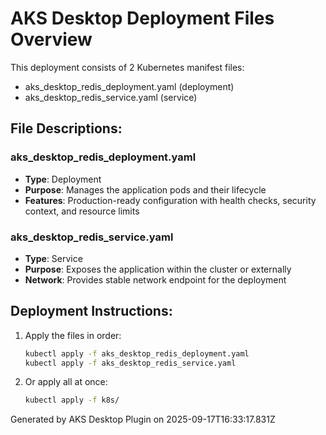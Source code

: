 # AKS Desktop Deployment Files Overview

This deployment consists of 2 Kubernetes manifest files:

- aks_desktop_redis_deployment.yaml (deployment)
- aks_desktop_redis_service.yaml (service)

## File Descriptions:

### aks_desktop_redis_deployment.yaml
- **Type**: Deployment
- **Purpose**: Manages the application pods and their lifecycle
- **Features**: Production-ready configuration with health checks, security context, and resource limits

### aks_desktop_redis_service.yaml
- **Type**: Service  
- **Purpose**: Exposes the application within the cluster or externally
- **Network**: Provides stable network endpoint for the deployment

## Deployment Instructions:

1. Apply the files in order:
   ```bash
   kubectl apply -f aks_desktop_redis_deployment.yaml
   kubectl apply -f aks_desktop_redis_service.yaml
   
   ```

2. Or apply all at once:
   ```bash
   kubectl apply -f k8s/
   ```

Generated by AKS Desktop Plugin on 2025-09-17T16:33:17.831Z
